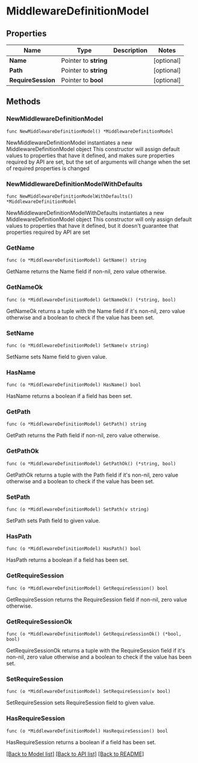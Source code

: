 # MiddlewareDefinitionModel

## Properties

Name | Type | Description | Notes
------------ | ------------- | ------------- | -------------
**Name** | Pointer to **string** |  | [optional] 
**Path** | Pointer to **string** |  | [optional] 
**RequireSession** | Pointer to **bool** |  | [optional] 

## Methods

### NewMiddlewareDefinitionModel

`func NewMiddlewareDefinitionModel() *MiddlewareDefinitionModel`

NewMiddlewareDefinitionModel instantiates a new MiddlewareDefinitionModel object
This constructor will assign default values to properties that have it defined,
and makes sure properties required by API are set, but the set of arguments
will change when the set of required properties is changed

### NewMiddlewareDefinitionModelWithDefaults

`func NewMiddlewareDefinitionModelWithDefaults() *MiddlewareDefinitionModel`

NewMiddlewareDefinitionModelWithDefaults instantiates a new MiddlewareDefinitionModel object
This constructor will only assign default values to properties that have it defined,
but it doesn't guarantee that properties required by API are set

### GetName

`func (o *MiddlewareDefinitionModel) GetName() string`

GetName returns the Name field if non-nil, zero value otherwise.

### GetNameOk

`func (o *MiddlewareDefinitionModel) GetNameOk() (*string, bool)`

GetNameOk returns a tuple with the Name field if it's non-nil, zero value otherwise
and a boolean to check if the value has been set.

### SetName

`func (o *MiddlewareDefinitionModel) SetName(v string)`

SetName sets Name field to given value.

### HasName

`func (o *MiddlewareDefinitionModel) HasName() bool`

HasName returns a boolean if a field has been set.

### GetPath

`func (o *MiddlewareDefinitionModel) GetPath() string`

GetPath returns the Path field if non-nil, zero value otherwise.

### GetPathOk

`func (o *MiddlewareDefinitionModel) GetPathOk() (*string, bool)`

GetPathOk returns a tuple with the Path field if it's non-nil, zero value otherwise
and a boolean to check if the value has been set.

### SetPath

`func (o *MiddlewareDefinitionModel) SetPath(v string)`

SetPath sets Path field to given value.

### HasPath

`func (o *MiddlewareDefinitionModel) HasPath() bool`

HasPath returns a boolean if a field has been set.

### GetRequireSession

`func (o *MiddlewareDefinitionModel) GetRequireSession() bool`

GetRequireSession returns the RequireSession field if non-nil, zero value otherwise.

### GetRequireSessionOk

`func (o *MiddlewareDefinitionModel) GetRequireSessionOk() (*bool, bool)`

GetRequireSessionOk returns a tuple with the RequireSession field if it's non-nil, zero value otherwise
and a boolean to check if the value has been set.

### SetRequireSession

`func (o *MiddlewareDefinitionModel) SetRequireSession(v bool)`

SetRequireSession sets RequireSession field to given value.

### HasRequireSession

`func (o *MiddlewareDefinitionModel) HasRequireSession() bool`

HasRequireSession returns a boolean if a field has been set.


[[Back to Model list]](../README.md#documentation-for-models) [[Back to API list]](../README.md#documentation-for-api-endpoints) [[Back to README]](../README.md)



